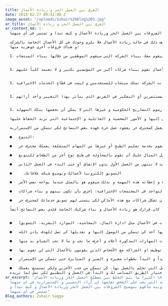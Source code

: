 ```yaml
---
title: الفرق بين العمل الحر و ريادة الأعمال
date: 2018-02-27 09:41:00 Z
image_asset: "/uploads/zuhair%20blog%203.jpg"
ar_title: الفرق بين العمل الحر و ريادة الأعمال
ar_content_md: |-
  كثيراً ما يتم الخلط بين مصطلح العمل الحر وريادة الأعمال! و لكل منهما خواصه و مهاراته التي يجب على الشخص تعلمها إن أراد التمييز و الإستمرارية في اي منهما. في هذه التدوينة سأقوم بتوضيح الفروقات بين العمل الحر وريادة الأعمال و كيف تبدا و تستمر في أي منهما

  أكبر الفوارق بين العمل الحر و ريادة الأعمال هو التواجد. فالعمل الحر معتمد على تواجدك شخصياً أثناء القيام بالعمل بينما يختلف ذلك في حالة ريادة الأعمال فلا يلزم وجودك في كل الأعمال الخاصة بالشركة.
  و هناك فروقات أخرى جوهرية منها:

  1. العمل الحر يحتاج إلى مهارة معينة كالتصوير أو البرمجة أو غيرها مميزة لتقوم من خلالها بإنتاج عمل لغيرك. في ريادة الأعمال تحتاج إلى إيجاد فريق ليقوم معك ببناء الشركة التي سيقوم الموظفين من خلالها ببناء المنتجات.


  1. العمل الحر يعتمد على كمية الأعمال التي تقوم بها شخصياً. ريادة الأعمال تقوم ببناء شركات أكبر من المؤسسين بكثير و لا تعتمد كلياً عليهم.


  1. في العمل الحر لتزيد الدخل لديك طريقتين (زيادة سعر الساعة و ذلك لحد معين، أو زيادة عدد ساعات العمل و ذلك سيؤثر على حياتك العائلية و الصحية و الاجتماعية و غيرها). في ريادة الأعمال الوضع مختلف بالذات ان كانت الشركة تملك منتجات للمستخدمين و ليست في قطاع الخدمات الاحترافية.


  1. في العمل الحر لديك الحرية التامة في القرارات و الوقت و المصاريف و سرعة التطبيق و غيرها. في ريادة الأعمال عليك أن تعود للشركاء المؤسسين أو للمستثمرين أو التفكير في الفريق الذي يتأثر بهذا التغيير وأخذ آرائهم.


  1. في العمل الحر المصاريف ليست ثابتة و من الممكن تخفيضها فمن الممكن أن تعمل من البيت أو من غرفة في فندق أو من مقهى. بينما في ريادة الأعمال هناك مصاريف ثابتة كرواتب الموظفين و رسوم التصاريح الحكومية و غيرها التي لا يمكن أن تخفضها بتلك السهولة.

  هنالك العديد من الفروقات الأخرى و لكن كي لا نطيل عليكم هذه أهم الفروقات من وجهة نظري الشخصية التي تساعدك على الإختيار بين العمل الحر و ريادة الأعمال واضعاً في بالك الهدف التي تطمح في تحقيقه. و يجب أن يكون هذا الهدف شامل للأمور المالية التي تريد أن تصل إليها و الأمور الشخصية و العائلية و الإجتماعية التي تريد الحفاظ عليها.

  إن كان قرارك العمل كمحترف حر بعقود عمل حرة فهذه بعض النصائح لكي تتمكن من الإستمرارية:

  ●   التنوع:

  ●   تنوع مصادر الدخل: يجب أن يكون لك مصادر دخل إضافية مرتبطة بعملك الأساسي كمحترف حر مثالاً إذا إخترت بأن تعمل كطباخ فمن الممكن أن تبيع أيضاً المنتجات الخام لهذه الطبخة و من الممكن أن نقوم بخدمة تعليم الطبخ أو غيرها من المهام المتعلقة بعملك محترف حر.

  ●   تنوع نوع المشاريع: يجب أن لا تعتمد على نوع واحد من المشاريع و لنكمل في المثال أعلاه. إذا كنت تقوم بطبخ الحلويات على سبيل المثال عليك أن تقوم بالمحاولة في طبخ نوع أخر من الطعام للتنويع.

  ●   تنوع توزيع الوقت: يجب أن لا تعمل على مشروع واحد طوال الوقت. فيجب أن يكون هناك توزيع لوقتك في أكثر من مشروع كي لا تقع في مشكلة الركود و الذي يعني إنقطاع الدخل. كمثال الطبخ فيجب أن تعمل على أكثر من طلبية و تتأكد بأن العمل ثابت و مستمر بحيث لا تنتهي من العمل الأول بدون الإتفاق أو حتى البدء في العمل الثاني

  ●     .التسويق إلكترونيا لأعمالك وتوسيع شبكة علاقاتك

  ●   التعاون مع من يعملون كمحترفين مثلك في العمل الحر: عادة ما يطلب منك أمور خارج نطاق المهارات التي تملكها و هذه فرصة لتجد من يملك هذه المهارة و إعطائه هذه المهمة و بذلك سيقوم هو بالمثل عندما يواجه نفس الأمر.

  ●   التواجد في المجتمعات الإحترافية: إحرص بأن تكون بينهم و بناء شراكات.

  ●   من خلال الخدمات المصاحبة: دائما ما يكون هناك خدمات مصاحبة لعملك مثلاً الخدمة في الحفلات الكبيرة أو الطباعة إذا كنت مصصماً فاحرص بأن تشكل شراكات مع هذه الأماكن لكي يتسنى لهم تسويق خدماتك كمحترف حر.

  أما إذا كان قرارك هو ريادة الأعمال و بناء شركتك الخاصة فلدي بعض النصائح أيضاً:


  ●   قم بقياس مهاراتك (خبرتك، تدريبك، مهارات في الأعمال مثل ادارة المال، المحاسبة، الموارد البشرية، التسويق)

  ●   ضع خطة تجارية. و إن لم يطلع عليها أحد كي تتمكن من الوصول إليها و تعديلها كي تصل للهدف بإذن الله

  ●   تعلم ما لا تعرفه من أساسيات المهارات المذكورة أعلاه و أعرف ما تحب و ما لا تحب القيام به منها

  ●   إبدأ في التوظيف أو أبحث عن شريك. ركز دائماً على توظيف او الشراكة مع الأشخاص الذين يقومون بالأعمال التي لن تقوم بها.

  ●   التدرج في التنفيذ. التدرج سنة كونية فيجب أن تعرف ذلك جيداً و البدأ بخطوات صغيرة و الصبر و المثابرة حتى تتمكن من الإستمرار.

  ●   إبني بيئة العمل التي تحلم بالعمل بها. كي تتمكن من جذب الآخرين ولكي تستمتع بعملك
  ليس عليك الآن إلى التفكير فيما تريد الوصول إليه وأختيار الطريق المناسب لك و البدأ في العمل و التطبيق لكي تصل لما تريده.
ar_excerpt: "كثيراً ما يتم الخلط بين مصطلح العمل الحر وريادة الأعمال! \nو لكل منهما
  خواصه و مهاراته التي يجب على الشخص تعلمها إن أراد التمييز و الإستمرارية في اي منهما.
  في هذه التدوينة سأقوم بتوضيح الفروقات بين العمل الحر وريادة الأعمال و كيف تبدأ و
  تستمر في أي منهما"
Blog_authors: Zuhair Sagga
---
```


